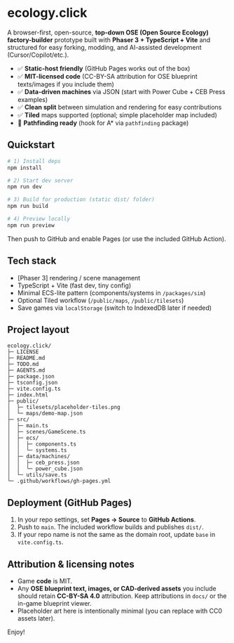
# ecology.click

A browser-first, open-source, **top-down OSE (Open Source Ecology) factory-builder** prototype built with **Phaser 3 + TypeScript + Vite** and structured for easy forking, modding, and AI-assisted development (Cursor/Copilot/etc.).

- ✅ **Static-host friendly** (GitHub Pages works out of the box)
- ✅ **MIT-licensed code** (CC-BY-SA attribution for OSE blueprint texts/images if you include them)
- ✅ **Data-driven machines** via JSON (start with Power Cube + CEB Press examples)
- ✅ **Clean split** between simulation and rendering for easy contributions
- ✅ **Tiled** maps supported (optional; simple placeholder map included)
- 🧪 **Pathfinding ready** (hook for A* via `pathfinding` package)

## Quickstart

```bash
# 1) Install deps
npm install

# 2) Start dev server
npm run dev

# 3) Build for production (static dist/ folder)
npm run build

# 4) Preview locally
npm run preview
```

Then push to GitHub and enable Pages (or use the included GitHub Action).

## Tech stack

- [Phaser 3] rendering / scene management
- TypeScript + Vite (fast dev, tiny config)
- Minimal ECS-lite pattern (components/systems in `/packages/sim`)
- Optional Tiled workflow (`/public/maps`, `/public/tilesets`)
- Save games via `localStorage` (switch to IndexedDB later if needed)

## Project layout

```
ecology.click/
├─ LICENSE
├─ README.md
├─ TODO.md
├─ AGENTS.md
├─ package.json
├─ tsconfig.json
├─ vite.config.ts
├─ index.html
├─ public/
│  ├─ tilesets/placeholder-tiles.png
│  └─ maps/demo-map.json
├─ src/
│  ├─ main.ts
│  ├─ scenes/GameScene.ts
│  ├─ ecs/
│  │  ├─ components.ts
│  │  └─ systems.ts
│  ├─ data/machines/
│  │  ├─ ceb_press.json
│  │  └─ power_cube.json
│  └─ utils/save.ts
└─ .github/workflows/gh-pages.yml
```

## Deployment (GitHub Pages)

1. In your repo settings, set **Pages → Source** to **GitHub Actions**.
2. Push to `main`. The included workflow builds and publishes `dist/`.
3. If your repo name is not the same as the domain root, update `base` in `vite.config.ts`.

## Attribution & licensing notes

- Game **code** is MIT.
- Any **OSE blueprint text, images, or CAD-derived assets** you include should retain **CC-BY-SA 4.0** attribution. Keep attributions in `docs/` or the in-game blueprint viewer.
- Placeholder art here is intentionally minimal (you can replace with CC0 assets later).

Enjoy!
